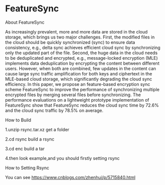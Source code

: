 # FeatureSync
About FeatureSync

As increasingly prevalent, more and more data are stored in the cloud storage, which brings us two major challenges. First, the modified files in the cloud should be quickly synchronized (sync) to ensure data consistency, e.g., delta sync achieves efficient cloud sync by synchronizing only the updated part of the file. Second, the huge data in the cloud needs to be deduplicated and encrypted, e.g., message-locked encryption (MLE) implements data deduplication by encrypting the content between different users. However, when both are combined, few updates in the content can cause large sync traffic amplification for both keys and ciphertext in the MLE-based cloud storage, which significantly degrading the cloud sync efficiency. In this paper, we propose an feature-based encryption sync scheme FeatureSync to improve the performance of synchronizing multiple encrypted files by merging several files before synchronizing. The performance evaluations on a lightweight prototype implementation of FeatureSync show that FeatureSync reduces the cloud sync time by 72.6% and the cloud sync traffic by 78.5% on average.

How to Build

1.unzip rsync.tar.xz get a folder

2.cd rsync build a rsync

3.cd enc build a tar

4.then look example,and you should firstly setting rsync

How to Setting Rsync

You can see https://www.cnblogs.com/zhenhui/p/5715840.html
